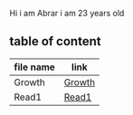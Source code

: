 
Hi i am Abrar i am 23 years old

## table of content
|file name|link|
|----------------|--------------------------------------|
|Growth|[Growth](https://abraralzubaidi.github.io/reading-notes/Growth)|
|Read1|[Read1](https://abraralzubaidi.github.io/reading-notes/Read1)|



